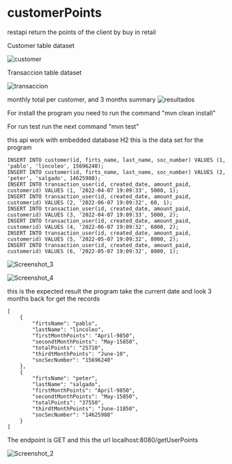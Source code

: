 # customerPoints
restapi return the points of the client by buy in retail

Customer table dataset 

![customer](https://user-images.githubusercontent.com/20580488/174944667-9980ff58-d194-4137-90ea-d1266624524d.png)

Transaccion table dataset 

![transaccion](https://user-images.githubusercontent.com/20580488/174944783-430f51ec-4ee0-44aa-8b24-66042d5f1e6b.png)

monthly total per customer, and 3 months summary
![resultados](https://user-images.githubusercontent.com/20580488/174945100-2bd62a9e-6b02-4dde-acff-b5246367f759.png)




For install the program you need to run the command "mvn clean install"

For run test run the next command "mvn test"

this api work with embedded database H2 this is the data set for the program

```
INSERT INTO customer(id, firts_name, last_name, soc_number) VALUES (1, 'pablo', 'lincoleo', 15696240);
INSERT INTO customer(id, firts_name, last_name, soc_number) VALUES (2, 'peter', 'salgado', 14625988);
INSERT INTO transaction_user(id, created_date, amount_paid, customerid) VALUES (1, '2022-04-07 19:09:33', 5000, 1);
INSERT INTO transaction_user(id, created_date, amount_paid, customerid) VALUES (2, '2022-06-07 19:09:32', 60, 1);
INSERT INTO transaction_user(id, created_date, amount_paid, customerid) VALUES (3, '2022-04-07 19:09:33', 5000, 2);
INSERT INTO transaction_user(id, created_date, amount_paid, customerid) VALUES (4, '2022-06-07 19:09:32', 6000, 2);
INSERT INTO transaction_user(id, created_date, amount_paid, customerid) VALUES (5, '2022-05-07 19:09:32', 8000, 2);
INSERT INTO transaction_user(id, created_date, amount_paid, customerid) VALUES (6, '2022-05-07 19:09:32', 8000, 1);
```
![Screenshot_3](https://user-images.githubusercontent.com/20580488/173268116-3c23ee6d-8013-4506-bf24-585f44e15170.png)


![Screenshot_4](https://user-images.githubusercontent.com/20580488/173268173-53868cab-d4fc-4ec2-9fd2-50384c986729.png)



this is the expected result the program take the current date and look 3 months back for get the records

```
[
    {
        "firtsName": "pablo",
        "lastName": "lincoleo",
        "firstMonthPoints": "April-9850",
        "secondtMonthPoints": "May-15850",
        "totalPoints": "25710",
        "thirdtMonthPoints": "June-10",
        "socSecNumber": "15696240"
    },
    {
        "firtsName": "peter",
        "lastName": "salgado",
        "firstMonthPoints": "April-9850",
        "secondtMonthPoints": "May-15850",
        "totalPoints": "37550",
        "thirdtMonthPoints": "June-11850",
        "socSecNumber": "14625988"
    }
]
```
The endpoint is GET and this the url localhost:8080/getUserPoints


![Screenshot_2](https://user-images.githubusercontent.com/20580488/173267326-b0571076-5554-4ac7-bfd8-f1365fb2d0af.png)




